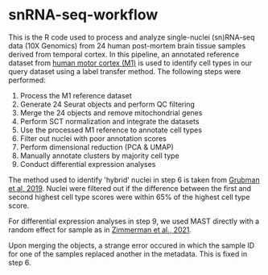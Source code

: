 # snRNA-seq-workflow

This is the R code used to process and analyze single-nuclei (sn)RNA-seq data (10X Genomics) from 24 human post-mortem brain tissue samples derived from temporal cortex. In this pipeline, an annotated reference dataset from [human motor cortex (M1)](https://www.biorxiv.org/content/10.1101/2020.03.31.016972v2.full) is used to identify cell types in our query dataset using a label transfer method. The following steps were performed:

1. Process the M1 reference dataset 
2. Generate 24 Seurat objects and perform QC filtering
3. Merge the 24 objects and remove mitochondrial genes
4. Perform SCT normalization and integrate the datasets
5. Use the processed M1 reference to annotate cell types
6. Filter out nuclei with poor annotation scores
7. Perform dimensional reduction (PCA & UMAP)
8. Manually annotate clusters by majority cell type
9. Conduct differential expression analyses

The method used to identify 'hybrid' nuclei in step 6 is taken from [Grubman et al, 2019](https://www.nature.com/articles/s41593-019-0539-4). Nuclei were filtered out if the difference between the first and second highest cell type scores were within 65% of the highest cell type score.

For differential expression analyses in step 9, we used MAST directly with a random effect for sample as in [Zimmerman et al., 2021](https://www.nature.com/articles/s41467-021-21038-1).

Upon merging the objects, a strange error occured in which the sample ID for one of the samples replaced another in the metadata. This is fixed in step 6.
